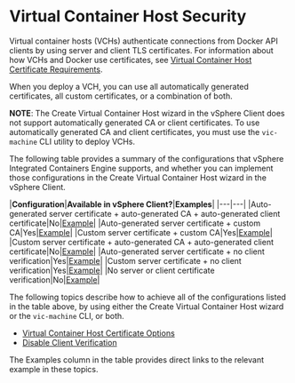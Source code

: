 # Virtual Container Host Security #

Virtual container hosts (VCHs) authenticate connections from Docker API clients by using server and client TLS certificates. For information about how VCHs and Docker use certificates, see [Virtual Container Host Certificate Requirements](vch_cert_reqs.md). 

When you deploy a VCH, you can use all automatically generated certificates, all custom certificates, or a combination of both. 

**NOTE**: The Create Virtual Container Host wizard in the vSphere Client does not support automatically generated CA or client certificates. To use automatically generated CA and client certificates, you must use the `vic-machine` CLI utility to deploy VCHs.

The following table provides a summary of the configurations that vSphere Integrated Containers Engine supports, and whether you can implement those configurations in the Create Virtual Container Host wizard in the vSphere Client.

|**Configuration**|**Available in vSphere Client?**|**Examples**|
|---|---|
|Auto-generated server certificate + auto-generated CA + auto-generated client certificate|No|[Example](vch_cert_options.md#full-auto)|
|Auto-generated server certificate + custom CA|Yes|[Example](vch_cert_options.md#auto-server)|
|Custom server certificate + custom CA|Yes|[Example](vch_cert_options.md#all-custom)|
|Custom server certificate + auto-generated CA + auto-generated client certificate|No|[Example](vch_cert_options.md#custom-server-auto-client-ca)|
|Auto-generated server certificate + no client verification|Yes|[Example](tls_unrestricted.md#auto-notlsverify)|
|Custom server certificate + no client verification|Yes|[Example](tls_unrestricted.md#custom_notlsverify)|
|No server or client certificate verification|No|[Example](tls_unrestricted.md#example_no-tls)|

The following topics describe how to achieve all of the configurations listed in the table above, by using either the Create Virtual Container Host wizard or the `vic-machine` CLI, or both. 

- [Virtual Container Host Certificate Options](vch_cert_options.md)
- [Disable Client Verification](tls_unrestricted.md)

The Examples column in the table provides direct links to the relevant example in these topics.